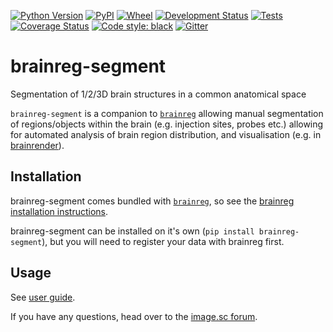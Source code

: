[![Python Version](https://img.shields.io/pypi/pyversions/brainreg-segment.svg)](https://pypi.org/project/brainreg-segment)
[![PyPI](https://img.shields.io/pypi/v/brainreg-segment.svg)](https://pypi.org/project/brainreg-segment)
[![Wheel](https://img.shields.io/pypi/wheel/brainreg-segment.svg)](https://pypi.org/project/brainreg-segment)
[![Development Status](https://img.shields.io/pypi/status/brainreg-segment.svg)](https://github.com/brainglobe/brainreg-segment)
[![Tests](https://img.shields.io/github/workflow/status/brainglobe/brainreg-segment/tests)](
    https://github.com/brainglobe/brainreg-segment/actions)
[![Coverage Status](https://coveralls.io/repos/github/brainglobe/brainreg-segment/badge.svg?branch=master)](https://coveralls.io/github/brainglobe/brainreg-segment?branch=master)
[![Code style: black](https://img.shields.io/badge/code%20style-black-000000.svg)](https://github.com/python/black)
[![Gitter](https://badges.gitter.im/brainglobe/brainreg-segment.svg)](https://gitter.im/brainglobe/brainreg-segment?utm_source=badge&utm_medium=badge&utm_campaign=pr-badge)

# brainreg-segment
Segmentation of 1/2/3D brain structures in a common anatomical space

`brainreg-segment` is a companion to [`brainreg`](https://github.com/brainglobe/brainreg) allowing manual segmentation of regions/objects within the brain (e.g. injection sites, probes etc.) allowing for automated analysis of brain region distribution, and visualisation (e.g. in [brainrender](https://github.com/BrancoLab/brainrender)).

## Installation

brainreg-segment comes bundled with [`brainreg`](https://github.com/brainglobe/brainreg), so see the [brainreg installation instructions](https://docs.brainglobe.info/brainreg/installation). 

brainreg-segment can be installed on it's own (`pip install brainreg-segment`), but you will need to register your data with brainreg first. 

## Usage

See [user guide](https://docs.brainglobe.info/brainreg-segment/user-guide).

If you have any questions, head over to the [image.sc forum](https://forum.image.sc/tag/brainglobe).
